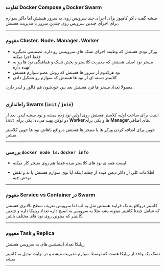 

### تفاوت Docker Compose و Docker Swarm

میشه گفت داکر کامپوز برای اجرای چند سرویس روی یه سرور هستش اما داکر سوارم برای اجرای چندین سرویس روی چندین سرور با مدیریت هستش.

---

### مفهوم Cluster، Node، Manager، Worker

- ورکر نودی هستش که وطیفه اجرای تسک های سرویسی رو داره، تصمیمی نمیگیره فقط اجرا میکنه
 - منیجر نود اصلی هستش که مدیریت کلاستر و پخش تسک و هماهنگی نود ها رو به عهده داره
 - نود هرکدوم از سرور ها هستش که روش عضو سوارم هستش
 - کلاستر دسته ای از نود ها هستش که سوارم رو تشکیل دادن


معمولا تعداد منیجر ها فرد هستش بعد بین خودشون هم فالور و لیدر دارن.

---

### راه‌اندازی Swarm (`init` / `join`)

اینیت برای ساخت اولیه کلاستر هستش روی اولین نود زده میشه و نود میشه لیدر. بعد از `init` دو توکن بهت می‌ده: یکی برای **Worker**‌ها و یکی برای **Manager**‌های اضافی.

جوین برای اضافه کردن ورکر ها یا منیجر ها هستش درواقع باهاش نود ها جوین کلاستر میشن.



---

### بررسی `docker node ls`، `docker info`


- لیست همه ی نود های کلاستر میده فقط هم روی منیجر کار میکنه 

- اطلاعات کلی از داکر دیمن میده از جمله اینکه ایا توی سوارم هستش یا نه و نقش نودش چیه


---

### مفهوم Service vs Container در Swarm

کانتینر درواقع یه تک فرایند هستش مثل یه اپ اما سرویس تعریف سطح بالاتری هستش که شامل چندتا کانتینر میتونه بشه مثلا یه سرویس یه ایمیج داره تعداد رپلیکا داره و چندین کانتینر که میتونن روی نود های مختلف باشن.


---

### مفهوم Task و Replica


رپلیکا تعداد اینستنس های یه سرویس هستش 


تسک یک واحد از رپلیکا هست که توسط سوارم مدیریت میشه و در نهایت تبدیل به کانتینر میشه 

---
